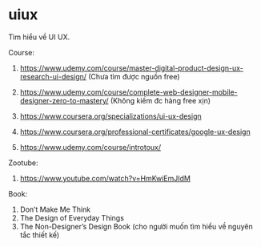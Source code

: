 # uiux
Tìm hiểu về UI UX.

Course:
1. https://www.udemy.com/course/master-digital-product-design-ux-research-ui-design/ (Chưa tìm được nguồn free)
2. https://www.udemy.com/course/complete-web-designer-mobile-designer-zero-to-mastery/ (Không kiếm đc hàng free xịn)

3. https://www.coursera.org/specializations/ui-ux-design
4. https://www.coursera.org/professional-certificates/google-ux-design

5. https://www.udemy.com/course/introtoux/

Zootube:

1. https://www.youtube.com/watch?v=HmKwiEmJIdM

Book:
1.  Don’t Make Me Think
2. The Design of Everyday Things
3. The Non-Designer’s Design Book (cho người muốn tìm hiểu về nguyên tắc thiết kế)